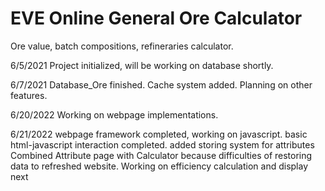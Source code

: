 # EVE Online General Ore Calculator
 Ore value, batch compositions, refineraries calculator.

6/5/2021 
Project initialized, will be working on database shortly.

6/7/2021
Database_Ore finished. Cache system added. Planning on other features.

6/20/2022
Working on webpage implementations.

6/21/2022
webpage framework completed, working on javascript.
basic html-javascript interaction completed.
added storing system for attributes
Combined Attribute page with Calculator because difficulties of restoring data to refreshed website.
Working on efficiency calculation and display next